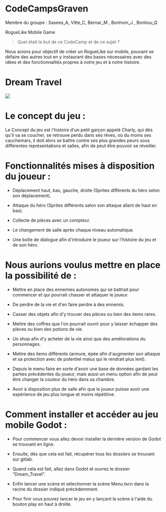 # CodeCampsGraven

Membre du groupe : Sasees_A, Vitte_C, Bernar_M , Bonhom_J , Bonhou_Q


RogueLike Mobile Game

> Quel était le but de ce CodeCamp et de ce sujet ?
>

Nous avions pour objectif de créer un RogueLike sur mobile, pouvant se défaire des autres tout en y instaurant des bases nécessaires avec des idées et des fonctionnalités propres à notre jeu et à notre histoire.


# Dream Travel

![](https://cdn.discordapp.com/attachments/920687736049008640/953033402972524575/Capture_decran_2022-03-14_a_21.54.24.png)
# Le concept du jeu :

Le Concept du jeu est l'histoire d'un petit garçon appelé Charly, qui dès qu'il va se coucher, se retrouve perdu dans ses rêves, où du moins ses cauchemars, il doit alors se battre contre ses plus grandes peurs sous différentes représentations et salles, afin de peut être pouvoir se réveiller.

# Fonctionnalités mises à disposition du joueur :

- Déplacement haut, bas, gauche, droite (Sprites différents du héro selon son déplacement).

- Attaque du héro (Sprites différents selon son attaque allant de haut en bas).

- Collecte de pièces avec un compteur.

- Le changement de salle après chaque niveau automatique.

- Une boîte de dialogue afin d'introduire le joueur sur l'histoire du jeu et de son héro.


# Nous aurions voulus mettre en place la possibilité de :

- Mettre en place des ennemies autonomes qui se battrait pour commencer et qui pourrait chasser et attaquer le joueur.
 
- De perdre de la vie et d'en faire perdre à des ennemis.
 
- Casser des objets afin d'y trouver des pièces ou bien des items rares.
 
- Mettre des coffres que l'on pourrait ouvrir pour y laisser échapper des pièces ou bien des potions de vie.
 
- Un shop afin d'y acheter de la vie ainsi que des améliorations du personnages.
 
- Mettre des items différents (armure, épée afin d'augmenter son attaque et sa protection avec de potentiel malus qui le rendrait plus lent).
 
- Depuis le menu faire en sorte d'avoir une base de données gardant les parties précédentes du joueur, mais aussi un menu option afin de peut être changer la couleur du héro dans sa chambre.
 
- Avoir à disposition plus de salle afin que le joueur puisse avoir une expérience de jeu plus longue et moins répétitive.

# Comment installer et accéder au jeu mobile Godot :

- Pour commencer vous allez devoir installer la dernière version de Godot se trouvant en ligne.

- Ensuite, dès que cela est fait, récupérer tous les dossiers se trouvant sur gitlab.

- Quand cela est fait, allez dans Godot et ouvrez le dossier “Dream_Travel”.

- Enfin lancer une scène et sélectionner la scène Menu.tscn dans la racine du dossier indiqué précédemment.

- Pour finir vous pouvez lancer le jeu en y lançant la scène à l'aide du bouton play en haut à droite.

